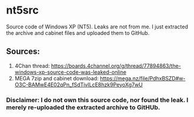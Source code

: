 # nt5src

Source code of Windows XP (NT5). Leaks are not from me. I just extracted the archive and cabinet files and uploaded them to GitHub.

## Sources:

1. 4Chan thread: https://boards.4channel.org/g/thread/77894863/the-windows-xp-source-code-was-leaked-online
2. MEGA 7zip and cabinet download: https://mega.nz/file/PdhxBSZD#w-O3C-BAMwE4E02qPn_fSdTivILcE8hzk9PeyoXg7wU

### Disclaimer: I do not own this source code, nor found the leak. I merely re-uploaded the extracted archive to GitHUb.
